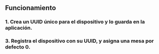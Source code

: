 ## Funcionamiento
### 1. Crea un UUID único para el dispositivo y lo guarda en la aplicación.
### 3. Registra el dispositivo con su UUID, y asigna una mesa por defecto 0.